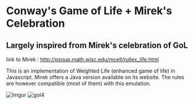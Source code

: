 # Conway's Game of Life + Mirek's Celebration
## Largely inspired from Mirek's celebration of GoL

link to Mirek : http://psoup.math.wisc.edu/mcell/rullex_life.html

This is an implementation of Weighted Life (enhanced game of life) in Javascript. Mirek offers a Java version available on its website. The rules are however compatible (most of them) with this emulation.

![Imgur](https://i.imgur.com/L5PRBdh.gif)
![gol4](https://i.imgur.com/ARUwFkm.gif)
